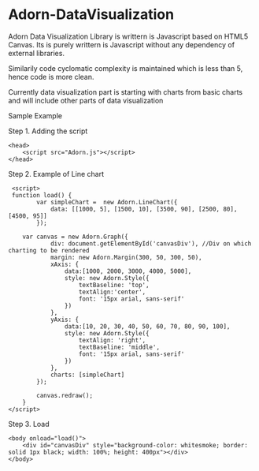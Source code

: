 # Adorn-DataVisualization
Adorn Data Visualization Library is writtern is Javascript based on HTML5 Canvas.
Its is purely writtern is Javascript without any dependency of external libraries.

Similarily code cyclomatic complexity is maintained which is less than 5, hence code is more clean. 

Currently data visualization part is starting with charts from basic charts and will include other parts of data visualization 

Sample Example

Step 1. Adding the script

    <head>
        <script src="Adorn.js"></script>
    </head>
Step 2. Example of Line chart
            
     <script>
     function load() {
            var simpleChart =  new Adorn.LineChart({
                data: [[1000, 5], [1500, 10], [3500, 90], [2500, 80], [4500, 95]]
            });
    
        var canvas = new Adorn.Graph({
                div: document.getElementById('canvasDiv'), //Div on which charting to be rendered
                margin: new Adorn.Margin(300, 50, 300, 50),
                xAxis: {
                    data:[1000, 2000, 3000, 4000, 5000],
                    style: new Adorn.Style({
                        textBaseline: 'top',
                        textAlign:'center',
                        font: '15px arial, sans-serif'
                    })
                },
                yAxis: {
                    data:[10, 20, 30, 40, 50, 60, 70, 80, 90, 100],
                    style: new Adorn.Style({
                        textAlign: 'right',
                        textBaseline: 'middle',
                        font: '15px arial, sans-serif'
                    })
                },
                charts: [simpleChart]
            });
            
            canvas.redraw();
        }
    </script>
   
Step 3. Load
    
    <body onload="load()">
        <div id="canvasDiv" style="background-color: whitesmoke; border: solid 1px black; width: 100%; height: 400px"></div>
    </body>

  
